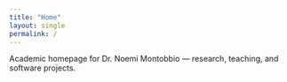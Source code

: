 ```yaml
---
title: "Home"
layout: single
permalink: /
---
```


Academic homepage for Dr. Noemi Montobbio — research, teaching, and software projects.
